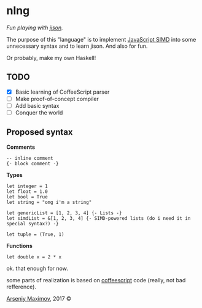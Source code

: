 # nlng

*Fun playing with [jison](http://jison.org/).*

The purpose of this "language" is to implement [JavaScript SIMD](https://developer.mozilla.org/en-US/docs/Web/JavaScript/Reference/Global_Objects/SIMD) into some unnecessary syntax and to learn jison. And also for fun.

Or probably, make my own Haskell!

## TODO
- [x] Basic learning of CoffeeScript parser
- [ ] Make proof-of-concept compiler
- [ ] Add basic syntax
- [ ] Conquer the world

## Proposed syntax
**Comments**
```
-- inline comment
{- block comment -}
```
**Types**
```
let integer = 1
let float = 1.0
let bool = True
let string = "omg i'm a string"

let genericList = [1, 2, 3, 4] {- Lists -}
let simdList = &[1, 2, 3, 4] {- SIMD-powered lists (do i need it in special syntax?) -}

let tuple = (True, 1)
```
**Functions**
```
let double x = 2 * x
```

ok. that enough for now.


some parts of realization is based on [coffeescript](https://github.com/jashkenas/coffeescript) code (really, not bad refference).

[Arseniy Maximov](http://notarseniy.ru), 2017 ©
